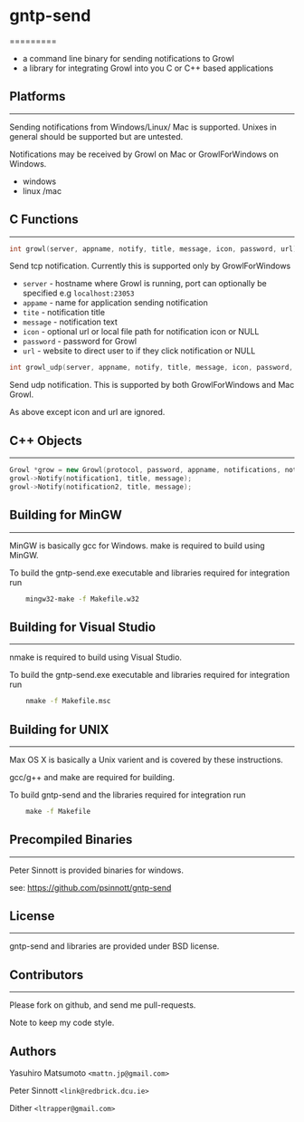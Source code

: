 # gntp-send
=========

* a command line binary for sending notifications to Growl
* a library for integrating Growl into you C or C++ based applications

## Platforms
---------

Sending notifications from Windows/Linux/ Mac is supported. Unixes in general should be supported but are untested.

Notifications may be received by Growl on Mac or GrowlForWindows on Windows.

* windows
* linux /mac


## C Functions
-----------

```c
int growl(server, appname, notify, title, message, icon, password, url)
```

Send tcp notification. Currently this is supported only by GrowlForWindows

* `server` - hostname where Growl is running, port can optionally be specified e.g `localhost:23053`
* `appame` - name for application sending notification 
* `tite` - notification title
* `message` -  notification text
* `icon` - optional url or local file path for notification icon or NULL
* `password` - password for Growl
* `url` - website to direct user to if they click notification or NULL

```c
int growl_udp(server, appname, notify, title, message, icon, password, url)
```

Send udp notification. This is supported by both GrowlForWindows and Mac Growl.

As above except icon and url are ignored.

## C++ Objects
-----------

```cpp
Growl *grow = new Growl(protocol, password, appname, notifications, notifications_count);
growl->Notify(notification1, title, message);
growl->Notify(notification2, title, message);
```

## Building for MinGW
------------------

MinGW is basically gcc for Windows. make is required to build using MinGW.

To build the gntp-send.exe executable and libraries required for integration run

```cmd
    mingw32-make -f Makefile.w32
```

## Building for Visual Studio
--------------------------

nmake is required to build using Visual Studio.

To build the gntp-send.exe executable and libraries required for integration run

```cmd
    nmake -f Makefile.msc
```

## Building for UNIX
-----------------

Max OS X is basically a Unix varient and is covered by these instructions.

gcc/g++ and make are required for building.

To build gntp-send and the libraries required for integration run

```cmd
    make -f Makefile
```

## Precompiled Binaries
--------------------

Peter Sinnott is provided binaries for windows.

see: https://github.com/psinnott/gntp-send

## License
-------

gntp-send and libraries are provided under BSD license.

## Contributors
----------

Please fork on github, and send me pull-requests.

Note to keep my code style.

Authors
-------

Yasuhiro Matsumoto `<mattn.jp@gmail.com>`

Peter Sinnott `<link@redbrick.dcu.ie>`

Dither `<ltrapper@gmail.com>`
